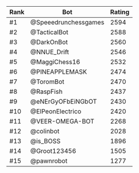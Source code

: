Rank|Bot|Rating
---|---|---
#1|@Speeedrunchessgames|2594
#2|@TacticalBot|2588
#3|@DarkOnBot|2560
#4|@NNUE_Drift|2546
#5|@MaggiChess16|2532
#6|@PINEAPPLEMASK|2474
#7|@ToromBot|2470
#8|@RaspFish|2437
#9|@eNErGyOFbEiNGbOT|2430
#10|@ElPeonElectrico|2420
#11|@VEER-OMEGA-BOT|2268
#12|@colinbot|2028
#13|@is_BOSS|1896
#14|@Groot123456|1505
#15|@pawnrobot|1277
